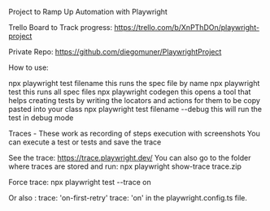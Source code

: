 Project to Ramp Up Automation with Playwright


Trello Board to Track progress:
https://trello.com/b/XnPThDOn/playwright-project

Private Repo:
https://github.com/diegomuner/PlaywrightProject

How to use:

npx playwright test filename                      this runs the spec file by name
npx playwright test                               this runs all spec files
npx playwright codegen                            this opens a tool that helps creating tests by writing the locators and actions for them to be copy pasted into your class
npx playwright test filename --debug              this will run the test in debug mode




Traces - These work as recording of steps execution with screenshots
You can execute a test or tests and save the trace

See the trace: https://trace.playwright.dev/
You can also go to the folder where traces are stored and run: npx playwright show-trace trace.zip


Force trace: npx playwright test --trace on

Or also : 
    trace: 'on-first-retry'
    trace: 'on' 
in the playwright.config.ts file.
 

